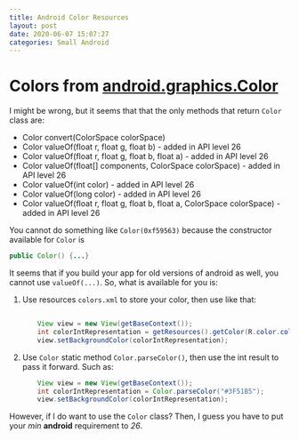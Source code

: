 ```yaml
---
title: Android Color Resources
layout: post
date: 2020-06-07 15:07:27
categories: Small Android
---
```


# Colors from [android.graphics.Color](https://developer.android.com/reference/android/graphics/Color)

I might be wrong, but it seems that that the only methods that return `Color` class are:

- Color convert(ColorSpace colorSpace)
- Color valueOf(float r, float g, float b) - added in API level 26
- Color valueOf(float r, float g, float b, float a) - added in API level 26
- Color valueOf(float[] components, ColorSpace colorSpace) - added in API level 26
- Color valueOf(int color) - added in API level 26
- Color valueOf(long color) - added in API level 26
- Color valueOf(float r, float g, float b, float a, ColorSpace colorSpace) - added in API level 26

You cannot do something like `Color(0xf59563)` because the constructor available for `Color` is

```java
public Color() {...}
```

It seems that if you build your app for old versions of android as well, you cannot use `valueOf(...)`.
So, what is available for you is:

1.  Use resources `colors.xml` to store your color, then use like that:

```java

       View view = new View(getBaseContext());
       int colorIntRepresentation = getResources().getColor(R.color.colorPrimary);
       view.setBackgroundColor(colorIntRepresentation);
```

2.  Use `Color` static method `Color.parseColor()`, then use the int result to pass it forward. Such as:

```java
       View view = new View(getBaseContext());
       int colorIntRepresentation = Color.parseColor("#3F51B5");
       view.setBackgroundColor(colorIntRepresentation);
```

However, if I do want to use the `Color` class? Then, I guess you have to put your _min_ **android** requirement to _26_.
